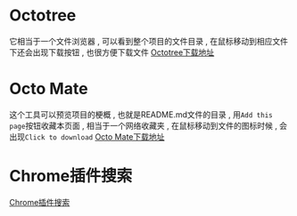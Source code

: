 # Octotree
它相当于一个文件浏览器 , 可以看到整个项目的文件目录 , 在鼠标移动到相应文件下还会出现下载按钮 , 也很方便下载文件
[Octotree下载地址](https://www.crx4chrome.com/extensions/bkhaagjahfmjljalopjnoealnfndnagc/)
# Octo Mate
这个工具可以预览项目的梗概 , 也就是README.md文件的目录 , 用`Add this page`按钮收藏本页面 , 相当于一个网络收藏夹 , 在鼠标移动到文件的图标时候 , 会出现`Click to download`
[Octo Mate下载地址](https://www.crx4chrome.com/crx/1150/)
# Chrome插件搜索
[Chrome插件搜索](https://www.crx4chrome.com/)